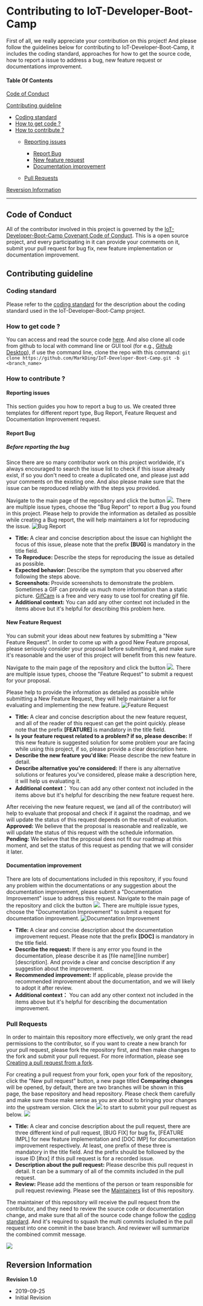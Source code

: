 # Contributing to IoT-Developer-Boot-Camp

First of all, we really appreciate your contribution on this project! 
And please follow the guidelines below for contributing to IoT-Developer-Boot-Camp, it includes the coding standard, approaches for how to get the source code, how to report a issue to address a bug, new feature request or documentations improvement.

#### Table Of Contents

[Code of Conduct](#Code-of-Conduct)

[Contributing guideline](#contributing-guideline)
   * [Coding standard](#coding-standard)
   * [How to get code ?](#how-to-get-code-?)
   * [How to contribute ?](#how-to-contribute-?)   
      * [Reporting issues](#reporting-issues)
         * [Report Bug](#report-Bug)
         * [New feature request](#new-feature-request)
         * [Documentation improvement](#documentation-improvement)

      * [Pull Requests](#pull-requests)

[Reversion Information](#reversion-information)

--- 

## Code of Conduct

All of the contributor involved in this project is governed by the [IoT-Developer-Boot-Camp Covenant Code of Conduct](https://github.com/MarkDing/IoT-Developer-Boot-Camp/blob/master/CODE-OF-CONDUCT.md). This is a open source project, and every participating in it can provide your comments on it, submit your pull request for bug fix, new feature implementation or documentation improvement.

## Contributing guideline

### Coding standard

Please refer to the [coding standard](https://github.com/MarkDing/IoT-Developer-Boot-Camp/blob/master/CODING-STANDARD.md) for the description about the coding standard used in the IoT-Developer-Boot-Camp project.

### How to get code ?

You can access and read the source code [here](https://github.com/MarkDing/IoT-Developer-Boot-Camp).
And also clone all code from github to local with command line or GUI tool (for e.g., [Github Desktop](https://desktop.github.com/)), if use the command line, clone the repo with this command: 
`git clone https://github.com/MarkDing/IoT-Developer-Boot-Camp.git -b <branch_name>`


### How to contribute ?

#### Reporting issues

This section guides you how to report a bug to us. We created three templates for different report type, Bug Report, Feature Request and Documentation Improvement request.

#### Report Bug

##### Before reporting the bug
Since there are so many contributor work on this project worldwide, it's always encouraged to search the issue list to check if this issue already exist, if so you don't need to create a duplicated one, and please just add your comments on the existing one.
And also please make sure that the issue can be reproduced reliably with the steps you provided.

Navigate to the main page of the repository and click the button ![](./images/contributing-new-issue.png). There are multiple issue types, choose the "Bug Report" to report a Bug you found in this project. 
Please help to provide the information as detailed as possible while creating a Bug report, the will help maintainers a lot for reproducing the issue.
![Bug Report](./images/contributing-bug-report.png)
* **Title:** A clear and concise description about the issue can highlight the focus of this issue, please note that the prefix **[BUG]** is mandatory in the title field.
* **To Reproduce:** Describe the steps for reproducing the issue as detailed as possible. 
* **Expected behavior:** Describe the symptom that you observed after following the steps above.
* **Screenshots:** Provide screenshots to demonstrate the problem. Sometimes a GIF can provide us much more information than a static picture. [GifCam](https://gifcam.en.softonic.com/) is a free and very easy to use tool for creating gif file.
* **Additional context:** You can add any other context not included in the items above but it's helpful for describing this problem here.

#### New Feature Request

You can submit your ideas about new features by submitting a "New Feature Request". In order to come up with a good New Feature proposal, please seriously consider your proposal before submitting it, and make sure it's reasonable and the user of this project will benefit from this new feature.

Navigate to the main page of the repository and click the button ![](./images/contributing-new-issue.png). There are multiple issue types, choose the "Feature Request" to submit a request for your proposal.

Please help to provide the information as detailed as possible while submitting a New Feature Request, they will help maintainer a lot for evaluating and implementing the new feature.
![Feature Request](./images/contributing-feature-request.png)
* **Title:** A clear and concise description about the new feature request, and all of the reader of this request can get the point quickly. please note that the prefix **[FEATURE]** is mandatory in the title field.
* **Is your feature request related to a problem? if so, please describe:** If this new feature is suggested solution for some problem your are facing while using this project, if so, please provide a clear description here.
* **Describe the new feature you'd like:** Please describe the new feature in detail.
* **Describe alternative you're considered:** If there is any alternative solutions or features you've considered, please make a description here, it will help us evaluating it.
* **Additional context：** You can add any other context not included in the items above but it's helpful for describing the new feature request here.

After receiving the new feature request, we (and all of the contributor) will help to evaluate that proposal and check if it against the roadmap, and we will update the status of this request depends on the result of evaluation.
**Approved:**
We believe that the proposal is reasonable and realizable, we will update the status of this request with the schedule information.
**Pending:**
We believe that the proposal dees not fit our roadmap at this moment, and set the status of this request as pending that we will consider it later.

#### Documentation improvement

There are lots of documentations included in this repository, if you found any problem within the documentations or any suggestion about the documentation improvement, please submit a "Documentation Improvement" issue to address this request.
Navigate to the main page of the repository and click the button ![](./images/contributing-new-issue.png). There are multiple issue types, choose the "Documentation Improvement" to submit a request for documentation improvement.
![Documentation Improvement](./images/contributing-documentation-improvement.png)
* **Title:** A clear and concise description about the documentation improvement request. Please note that the prefix **[DOC]** is mandatory in the title field.
* **Describe the request:** If there is any error you found in the documentation, please describe it as [file name][line number][description]. And provide a clear and concise description if any suggestion about the improvement.
* **Recommended improvement:** If applicable, please provide the recommended improvement about the documentation, and we will likely to adopt it after review.
* **Additional context：** You can add any other context not included in the items above but it's helpful for describing the documentation improvement.

### Pull Requests

In order to maintain this repository more effectively, we only grant the read permissions to the contributor, so if you want to create a new branch for your pull request, please fork the repository first, and then make changes to the fork and submit your pull request. For more information, please see [Creating a pull request from a fork](https://help.github.com/en/articles/creating-a-pull-request-from-a-fork).

For creating a pull request from your fork, open your fork of the repository, click the "New pull request" button, a new page titled **Comparing changes** will be opened, by default, there are two branches will be shown in this page, the base repository and head repository. Please check them carefully and make sure those make sense as you are about to bringing your changes into the upstream version. Click the ![](./images/contributing-create-pull-request.png) to start to submit your pull request as below.
![](./images/contributing-pull-request.png)

* **Title:** A clear and concise description about the pull request, there are three different kind of pull request, [BUG FIX] for bug fix, [FEATURE IMPL] for new feature implementation and [DOC IMP] for documentation improvement respectively. At least, one prefix of these three is mandatory in the title field. And the prefix should be followed by the issue ID [#xx] if this pull request is for a recorded issue.
* **Description about the pull request:** Please describe this pull request in detail. It can be a summary of all of the commits included in the pull request.
* **Review:** Please add the mentions of the person or team responsible for pull request reviewing. Please see the [Maintainers](https://github.com/MarkDing/IoT-Developer-Boot-Camp/blob/master/README.md#maintainers) list of this repository.

The maintainer of this repository will receive the pull request from the contributor, and they need to review the source code or documentation change, and make sure that all of the source code change follow the [coding standard](#coding-standard). And it's required to squash the multi commits included in the pull request into one commit in the base branch. And reviewer will summarize the combined commit message.

![](./images/contributing-merge-pull-request.png)


## Reversion Information
**Revision 1.0**
   * 2019-09-25
   * Initial Revision
